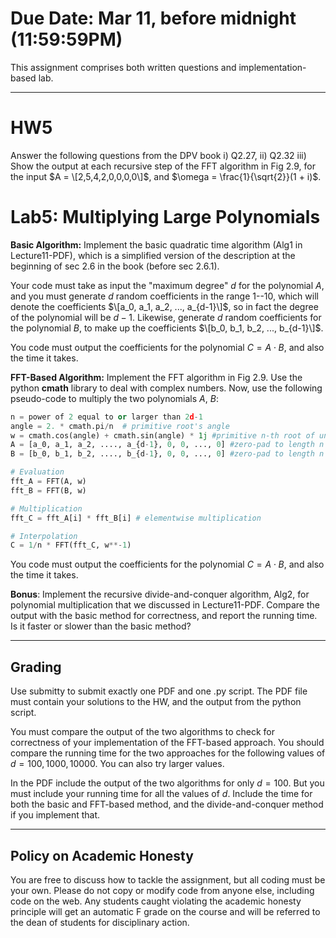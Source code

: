 <!--
.. title: HW5
.. slug: algo_hw5
.. date: 2021-03-04 21:28:01 UTC-04:00
.. tags: 
.. category: 
.. link: 
.. description: 
.. has_math: True
.. type: text
-->

# **Due Date**: Mar 11, before midnight (11:59:59PM)

This assignment comprises both written questions and
implementation-based lab.

---

# HW5

Answer the following questions from the DPV book i) Q2.27, ii) Q2.32
iii) Show the output at each recursive step of the FFT algorithm in Fig
2.9, for the input $A = \[2,5,4,2,0,0,0,0\]$, and $\omega =
\frac{1}{\sqrt{2}}(1 + i)$.


# Lab5: Multiplying Large Polynomials

**Basic Algorithm:** Implement the basic quadratic time algorithm (Alg1 in Lecture11-PDF),
which is a simplified version of the description at the beginning of sec
2.6 in the book (before sec 2.6.1). 

Your code must take as input the "maximum degree" $d$ for the polynomial
$A$, and you must generate $d$ random coefficients in the range 1--10,
which will denote the coefficients $\[a_0, a_1, a_2, ..., a_{d-1}\]$, so
in fact the degree of the polynomial will be $d-1$. Likewise, generate
$d$ random coefficients for the polynomial $B$, to make up the
coefficients $\[b_0, b_1, b_2, ..., b_{d-1}\]$. 

You code must output the coefficients for the polynomial $C = A\cdot B$,
and also the time it takes.

**FFT-Based Algorithm:** 
Implement the FFT algorithm in Fig 2.9. Use the python **cmath** library
to deal with complex numbers. Now, use the following
pseudo-code to multiply the two polynomials $A$, $B$:
```python
n = power of 2 equal to or larger than 2d-1
angle = 2. * cmath.pi/n  # primitive root's angle
w = cmath.cos(angle) + cmath.sin(angle) * 1j #primitive n-th root of unity
A = [a_0, a_1, a_2, ...., a_{d-1}, 0, 0, ..., 0] #zero-pad to length n
B = [b_0, b_1, b_2, ...., b_{d-1}, 0, 0, ..., 0] #zero-pad to length n

# Evaluation
fft_A = FFT(A, w)
fft_B = FFT(B, w)

# Multiplication
fft_C = fft_A[i] * fft_B[i] # elementwise multiplication

# Interpolation
C = 1/n * FFT(fft_C, w**-1)
```
You code must output the coefficients for the polynomial $C = A\cdot B$,
and also the time it takes.

**Bonus**: Implement the recursive divide-and-conquer algorithm, Alg2,
for polynomial multiplication that we discussed in Lecture11-PDF.
Compare the output with the basic method for correctness, and report the
running time. Is it faster or slower than the basic method?

---

## Grading

Use submitty to submit exactly one PDF and one .py script. 
The PDF file must contain your solutions to the HW, and the output from
the python script. 

You must compare the output of the two algorithms to check for
correctness of your implementation of the FFT-based approach. You should
compare the running time for the two approaches for the following values
of $d=100, 1000, 10000$. You can also try larger values.

In the PDF include the output of the two algorithms for only $d=100$.
But you must include your running time for all the values of $d$.
Include the time for both the basic and FFT-based method, and the
divide-and-conquer method if you implement that.


---

## Policy on Academic Honesty

You are free to discuss how to tackle the assignment, but all coding
must be your own. Please do not copy or modify code from anyone else,
including code on the web. Any students caught violating the academic
honesty principle will get an automatic F grade on the course and will
be referred to the dean of students for disciplinary action.

